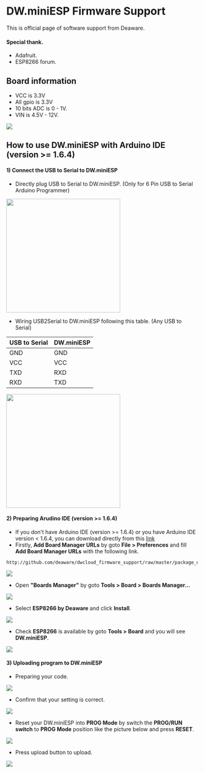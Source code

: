 # DW.miniESP Firmware Support
This is official page of software support from Deaware.

#### Special thank.
* Adafruit.
* ESP8266 forum.

## Board information
* VCC is 3.3V
* All gpio is 3.3V
* 10 bits ADC is 0 - 1V.
* VIN is 4.5V - 12V.

![](http://128.199.203.210/dwminiesp_support/images/pinout.png)

## How to use DW.miniESP with Arduino IDE (version >= 1.6.4)
#### 1) Connect the USB to Serial to DW.miniESP
* Directly plug USB to Serial to DW.miniESP. (Only for 6 Pin USB to Serial Arduino Programmer)

<img src="http://128.199.203.210/dwminiesp_support/images/direct_plug_ftdi.png" height="300px"></img>

* Wiring USB2Serial to DW.miniESP following this table. (Any USB to Serial)

| USB to Serial | DW.miniESP |
| ------------- | ---------- |
|      GND      |     GND    |
|      VCC      |     VCC    |
|      TXD      |     RXD    |
|      RXD      |     TXD    |

<img src="http://128.199.203.210/dwminiesp_support/images/wiring_ftdi.png" height="300px"></img>

#### 2) Preparing Arudino IDE (version >= 1.6.4)
* If you don't have Arduino IDE (version >= 1.6.4) or you have Arduino IDE version < 1.6.4, you can download directly from this [link](http://www.arduino.cc/en/Main/Software)
* Firstly, **Add Board Manager URLs** by goto **File > Preferences** and fill **Add Board Manager URLs** with the following link.
````
http://github.com/deaware/dwcloud_firmware_support/raw/master/package_deaware_index.json
````

![](http://128.199.203.210/dwminiesp_support/images/insert_board_man_url.png)

* Open **"Boards Manager"** by goto **Tools > Board > Boards Manager...**

![](http://128.199.203.210/dwminiesp_support/images/select_boards_manager.png)

* Select **ESP8266 by Deaware** and click **Install**.

![](http://128.199.203.210/dwminiesp_support/images/install_esp8266.png)

* Check **ESP8266** is available by goto **Tools > Board** and you will see **DW.miniESP**.

![](http://128.199.203.210/dwminiesp_support/images/dwminiesp_found.png)

#### 3) Uploading program to DW.miniESP
* Preparing your code.

![](http://128.199.203.210/dwminiesp_support/images/prepare_code.png)

* Confirm that your setting is correct.

![](http://128.199.203.210/dwminiesp_support/images/set_board.png)

* Reset your DW.miniESP into **PROG Mode** by switch the **PROG/RUN switch** to **PROG Mode** position like the picture below and press **RESET**.

![](http://128.199.203.210/dwminiesp_support/images/switch_prog.png)

* Press upload button to upload.

![](http://128.199.203.210/dwminiesp_support/images/uploaded.png)
